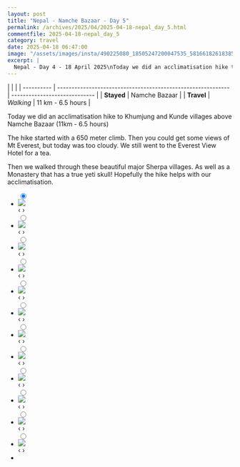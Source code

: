 ```yaml
---
layout: post
title: "Nepal - Namche Bazaar - Day 5"
permalink: /archives/2025/04/2025-04-18-nepal_day_5.html
commentfile: 2025-04-18-nepal_day_5
category: travel
date: 2025-04-18 06:47:00
image: "/assets/images/insta/490225080_18505247200047535_5816618261838543696_n_18078194809706602.jpg"
excerpt: |
  Nepal - Day 4 - 18 April 2025\nToday we did an acclimatisation hike to Khumjung and Kunde villages above Namche Bazaar (11km - 6.5 hours)\nThe hike started with a 650 meter climb. Then you could get come views of Mt Everest, but today was too cloudy. We still went to the Everest View Hotel for a tea. Then we walked through these beautiful major Sherpa villages.  As well as a Monastery that has a true yeti skull! Hopefully the hike helps with our acclimatisation.h2><
---
```


|            |                                                              |
| ---------- | ------------------------------------------------------------ | ----------------------------- |
| **Stayed** | Namche Bazaar |
| **Travel** | _Walking_                                                    |    11 km - 6.5 hours      |


Today we did an acclimatisation hike to Khumjung and Kunde villages above Namche Bazaar (11km - 6.5 hours)

The hike started with a 650 meter climb. Then you could get some views of Mt Everest, but today was too cloudy. We still went to the Everest View Hotel for a tea.

Then we walked through these beautiful major Sherpa villages.  As well as a Monastery that has a true yeti skull! Hopefully the hike helps with our acclimatisation.

<ul class="slides">
    <input type="radio" name="radio-btn" id="img-1" checked="checked" />
    <li class="slide-container">
        <div class="slide">
          <a href="/assets/images/insta/491445448_18505247215047535_3523406797859929820_n_17944215569872973.jpg"><img src="/assets/images/insta/491445448_18505247215047535_3523406797859929820_n_17944215569872973.jpg" /></a>
        </div>
    <div class="nav">
      <label for="img-12" class="prev">&#x2039;</label>
      <label for="img-2" class="next">&#x203a;</label>
    </div>
    </li>
        <input type="radio" name="radio-btn" id="img-2"  />
    <li class="slide-container">
        <div class="slide">
          <a href="/assets/images/insta/491520191_18505247287047535_1470440969498518278_n_18053561927263489.jpg"><img src="/assets/images/insta/491520191_18505247287047535_1470440969498518278_n_18053561927263489.jpg" /></a>
        </div>
    <div class="nav">
      <label for="img-1" class="prev">&#x2039;</label>
      <label for="img-3" class="next">&#x203a;</label>
    </div>
    </li>
        <input type="radio" name="radio-btn" id="img-3"  />
    <li class="slide-container">
        <div class="slide">
          <a href="/assets/images/insta/491433363_18505247296047535_6936335885817320472_n_18067838590938615.jpg"><img src="/assets/images/insta/491433363_18505247296047535_6936335885817320472_n_18067838590938615.jpg" /></a>
        </div>
    <div class="nav">
      <label for="img-2" class="prev">&#x2039;</label>
      <label for="img-4" class="next">&#x203a;</label>
    </div>
    </li>
        <input type="radio" name="radio-btn" id="img-4"  />
    <li class="slide-container">
        <div class="slide">
          <a href="/assets/images/insta/491449271_18505247308047535_4853141974340768659_n_17886105681252319.jpg"><img src="/assets/images/insta/491449271_18505247308047535_4853141974340768659_n_17886105681252319.jpg" /></a>
        </div>
    <div class="nav">
      <label for="img-3" class="prev">&#x2039;</label>
      <label for="img-5" class="next">&#x203a;</label>
    </div>
    </li>
        <input type="radio" name="radio-btn" id="img-5"  />
    <li class="slide-container">
        <div class="slide">
          <a href="/assets/images/insta/491444090_18505247323047535_4074223099515473312_n_18171134470333145.jpg"><img src="/assets/images/insta/491444090_18505247323047535_4074223099515473312_n_18171134470333145.jpg" /></a>
        </div>
    <div class="nav">
      <label for="img-4" class="prev">&#x2039;</label>
      <label for="img-6" class="next">&#x203a;</label>
    </div>
    </li>
        <input type="radio" name="radio-btn" id="img-6"  />
    <li class="slide-container">
        <div class="slide">
          <a href="/assets/images/insta/491442056_18505247332047535_2803220541944918878_n_17986793483659940.jpg"><img src="/assets/images/insta/491442056_18505247332047535_2803220541944918878_n_17986793483659940.jpg" /></a>
        </div>
    <div class="nav">
      <label for="img-5" class="prev">&#x2039;</label>
      <label for="img-7" class="next">&#x203a;</label>
    </div>
    </li>
        <input type="radio" name="radio-btn" id="img-7"  />
    <li class="slide-container">
        <div class="slide">
          <a href="/assets/images/insta/491442260_18505247341047535_6950771006949696740_n_18096687787542762.jpg"><img src="/assets/images/insta/491442260_18505247341047535_6950771006949696740_n_18096687787542762.jpg" /></a>
        </div>
    <div class="nav">
      <label for="img-6" class="prev">&#x2039;</label>
      <label for="img-8" class="next">&#x203a;</label>
    </div>
    </li>
        <input type="radio" name="radio-btn" id="img-8"  />
    <li class="slide-container">
        <div class="slide">
          <a href="/assets/images/insta/491443110_18505247350047535_8461416068988831394_n_17944386680977298.jpg"><img src="/assets/images/insta/491443110_18505247350047535_8461416068988831394_n_17944386680977298.jpg" /></a>
        </div>
    <div class="nav">
      <label for="img-7" class="prev">&#x2039;</label>
      <label for="img-9" class="next">&#x203a;</label>
    </div>
    </li>
        <input type="radio" name="radio-btn" id="img-9"  />
    <li class="slide-container">
        <div class="slide">
          <a href="/assets/images/insta/491498542_18505247359047535_1460370473621838339_n_17908194651104128.jpg"><img src="/assets/images/insta/491498542_18505247359047535_1460370473621838339_n_17908194651104128.jpg" /></a>
        </div>
    <div class="nav">
      <label for="img-8" class="prev">&#x2039;</label>
      <label for="img-10" class="next">&#x203a;</label>
    </div>
    </li>
        <input type="radio" name="radio-btn" id="img-10"  />
    <li class="slide-container">
        <div class="slide">
          <a href="/assets/images/insta/491437356_18505247383047535_670165944595035390_n_18064240891950090.jpg"><img src="/assets/images/insta/491437356_18505247383047535_670165944595035390_n_18064240891950090.jpg" /></a>
        </div>
    <div class="nav">
      <label for="img-9" class="prev">&#x2039;</label>
      <label for="img-11" class="next">&#x203a;</label>
    </div>
    </li>
        <input type="radio" name="radio-btn" id="img-11"  />
    <li class="slide-container">
        <div class="slide">
          <a href="/assets/images/insta/491502642_18505247395047535_2452912696794850773_n_18011024150539545.jpg"><img src="/assets/images/insta/491502642_18505247395047535_2452912696794850773_n_18011024150539545.jpg" /></a>
        </div>
    <div class="nav">
      <label for="img-10" class="prev">&#x2039;</label>
      <label for="img-12" class="next">&#x203a;</label>
    </div>
    </li>
    <input type="radio" name="radio-btn" id="img-12" />
    <li class="slide-container">
        <div class="slide">
          <a href="/assets/images/insta/490225080_18505247200047535_5816618261838543696_n_18078194809706602.jpg"><img src="/assets/images/insta/490225080_18505247200047535_5816618261838543696_n_18078194809706602.jpg" /></a>
        </div>
    <div class="nav">
      <label for="img-11" class="prev">&#x2039;</label>
      <label for="img-1" class="next">&#x203a;</label>
    </div>
    </li>
			
<li class="nav-dots">
      <label for="img-1" class="nav-dot" id="img-dot-1"></label>
      <label for="img-2" class="nav-dot" id="img-dot-2"></label>
      <label for="img-3" class="nav-dot" id="img-dot-3"></label>
      <label for="img-4" class="nav-dot" id="img-dot-4"></label>
      <label for="img-5" class="nav-dot" id="img-dot-5"></label>
      <label for="img-6" class="nav-dot" id="img-dot-6"></label>
      <label for="img-7" class="nav-dot" id="img-dot-7"></label>
      <label for="img-8" class="nav-dot" id="img-dot-8"></label>
      <label for="img-9" class="nav-dot" id="img-dot-9"></label>
      <label for="img-10" class="nav-dot" id="img-dot-10"></label>
      <label for="img-11" class="nav-dot" id="img-dot-11"></label>
      <label for="img-12" class="nav-dot" id="img-dot-12"></label>

</li>
</ul>        